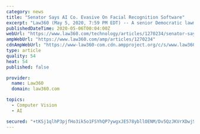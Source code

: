 ```yaml
---
category: news
title: "Senator Says AI Co. Evasive On Facial Recognition Software"
excerpt: "Law360 (May 5, 2020, 7:59 PM EDT) -- A senior Democratic lawmaker continues to press an artificial intelligence company that has reportedly been offering its facial recognition software as a \"contact tracing\" tool to track the spread of the novel coronavirus to verify that its technology works and does not pose an undue threat to US."
publishedDateTime: 2020-05-06T00:04:00Z
webUrl: "https://www.law360.com/technology/articles/1270234/senator-says-ai-co-evasive-on-facial-recognition-software"
ampWebUrl: "https://www.law360.com/amp/articles/1270234"
cdnAmpWebUrl: "https://www-law360-com.cdn.ampproject.org/c/s/www.law360.com/amp/articles/1270234"
type: article
quality: 54
heat: 54
published: false

provider:
  name: Law360
  domain: law360.com

topics:
  - Computer Vision
  - AI

secured: "+tKSj1qlhP3pjfHo3ik5o1FSYhQP7ywgxJE578ybllOENM/Dv5QzJKVrXDwjSzsjCgFSjhUwsru7unxjRbTm2hIO7IFiZLDVgnesinz1wxG57zQwCjn2Q5kCi+5Nd26gZiNgUr0biF4EDILrE3CU1zkDqNxv5ulc3DS1Hb2Go/JKyZnJjAQQ++k6hhKQQ+Ds4a1PbSKtLYos/QMouQVnPjV8nvZsaTNUohsgF43Z0S5MWQzCMLfp6jYXItKafcGSqAnGe9VhbCbD4/iZ6Mw5UZmYg+yG0d+HvZj1RONZz7fH1AimACq0BdoRfigH26sd;4v6AGJEBKmSsKI//TT9hiw=="
---
```



